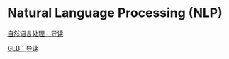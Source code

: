
# Natural Language Processing (NLP)

[自然语言处理：导读](https://easyai.tech/en/ai-definition/nlp/)

[GEB：导读](https://egh0bww1.com/posts/2024-03-12-GEB-booknotes-012/)
